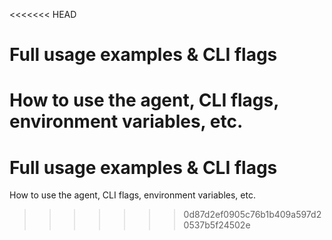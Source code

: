 <<<<<<< HEAD
# Full usage examples & CLI flags

How to use the agent, CLI flags, environment variables, etc.
=======
# Full usage examples & CLI flags

How to use the agent, CLI flags, environment variables, etc.
>>>>>>> 0d87d2ef0905c76b1b409a597d20537b5f24502e
